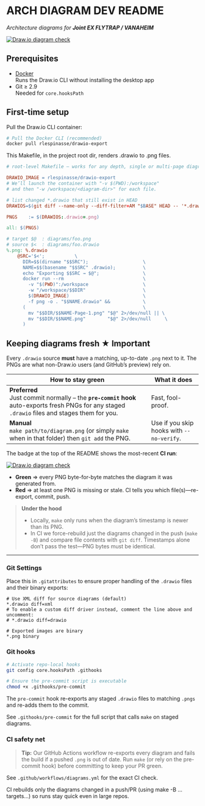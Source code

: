 
# ARCH DIAGRAM DEV README

_Architecture diagrams for **Joint EX FLYTRAP / VANAHEIM**_

[![Draw.io diagram check](https://github.com/dlf-dds/FLYTRAP-ALL-ARCH/actions/workflows/diagrams.yml/badge.svg)](https://github.com/dlf-dds/FLYTRAP-ALL-ARCH/actions/workflows/diagrams.yml)



## Prerequisites

- [Docker](https://docs.docker.com/)  
  Runs the Draw.io CLI without installing the desktop app
- Git ≥ 2.9  
  Needed for `core.hooksPath`



## First-time setup

Pull the Draw.io CLI container:

```sh
# Pull the Docker CLI (recommended)
docker pull rlespinasse/drawio-export
```

This Makefile, in the project root dir, renders .drawio to .png files.

```makefile
# root-level Makefile – works for any depth, single or multi-page diagrams

DRAWIO_IMAGE = rlespinasse/drawio-export
# We’ll launch the container with "-v $(PWD):/workspace"
# and then "-w /workspace/<diagram-dir>" for each file.

# list changed *.drawio that still exist in HEAD
DRAWIOS=$(git diff --name-only --diff-filter=AM "$BASE" HEAD -- '*.drawio')

PNGS    := $(DRAWIOS:.drawio=.png)

all: $(PNGS)

# target $@  : diagrams/foo.png
# source $<  : diagrams/foo.drawio
%.png: %.drawio
	@SRC='$<';           \
	  DIR=$$(dirname "$$SRC");                    \
	  NAME=$$(basename "$$SRC" .drawio);          \
	  echo "Exporting $$SRC → $@";                \
	  docker run --rm                             \
	    -v "$(PWD)":/workspace                    \
	    -w "/workspace/$$DIR"                     \
	    $(DRAWIO_IMAGE)                           \
	    -f png -o . "$$NAME.drawio" &&            \
	  (                                           \
	    mv "$$DIR/$$NAME-Page-1.png" "$@" 2>/dev/null || \
	    mv "$$DIR/$$NAME.png"        "$@" 2>/dev/null     \
	  )


```

## Keeping diagrams fresh ★ **Important**

Every `.drawio` source **must** have a matching, up-to-date `.png` next to it.
The PNGs are what non-Draw.io users (and GitHub’s preview) rely on.

| How to stay green | What it does |
|-------------------|--------------|
| **Preferred**<br>Just commit normally – the **`pre-commit` hook** auto-exports fresh PNGs for any staged `.drawio` files and stages them for you. | Fast, fool-proof. |
| **Manual**<br>`make path/to/diagram.png` (or simply `make` when in that folder) then `git add` the PNG. | Use if you skip hooks with `--no-verify`. |

The badge at the top of the README shows the most-recent **CI run**:

[![Draw.io diagram check](https://github.com/dlf-dds/FLYTRAP-ALL-ARCH/actions/workflows/diagrams.yml/badge.svg)](https://github.com/dlf-dds/FLYTRAP-ALL-ARCH/actions/workflows/diagrams.yml)

* **Green** ⇒ every PNG byte-for-byte matches the diagram it was generated from.  
* **Red**   ⇒ at least one PNG is missing or stale. CI tells you which file(s)—re-export, commit, push.

> **Under the hood**  
> * Locally, `make` only runs when the diagram’s timestamp is newer than its PNG.  
> * In CI we force-rebuild just the diagrams changed in the push (`make -B`) and compare file contents with `git diff`. Timestamps alone don’t pass the test—PNG bytes must be identical.

---

### Git Settings
Place this in `.gitattributes` to ensure proper handling of the `.drawio` files and their binary exports:

```gitattributes
# Use XML diff for source diagrams (default)
*.drawio diff=xml
# To enable a custom diff driver instead, comment the line above and uncomment:
# *.drawio diff=drawio

# Exported images are binary
*.png binary

```


### Git hooks

```sh
# Activate repo-local hooks
git config core.hooksPath .githooks

# Ensure the pre-commit script is executable
chmod +x .githooks/pre-commit
```

The `pre-commit` hook re-exports any staged `.drawio` files to matching `.pngs` and re-adds them to the commit.

See `.githooks/pre-commit` for the full script that calls `make` on staged diagrams.


### CI safety net

> **Tip:** Our GitHub Actions workflow re-exports every diagram and fails the build if a pushed `.png` is out of date. Run `make` (or rely on the pre-commit hook) before committing to keep your PR green.

See `.github/workflows/diagrams.yml` for the exact CI check.

CI rebuilds only the diagrams changed in a push/PR (using make -B …targets…) so runs stay quick even in large repos.
